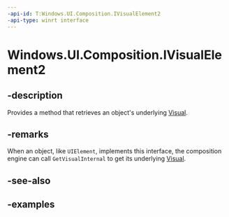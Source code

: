 ```yaml
---
-api-id: T:Windows.UI.Composition.IVisualElement2
-api-type: winrt interface
---
```


# Windows.UI.Composition.IVisualElement2

<!--
public interface IVisualElement2
-->

## -description

Provides a method that retrieves an object's underlying [Visual](visual.md).

## -remarks

When an object, like `UIElement`, implements this interface, the composition engine can call `GetVisualInternal` to get its underlying [Visual](visual.md).

## -see-also

## -examples


